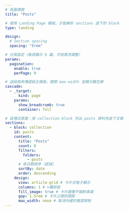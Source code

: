 ```yaml
---
# 頁面標題
title: "Posts"

# 使用 Landing Page 模板，才能解析 sections 底下的 block
type: landing

design:
  # Section spacing
  spacing: "5rem"

# 分頁設定（每頁顯示 9 篇，可依需求調整）
params:
  pagination:
    enable: true
    perPage: 9

# 這段用來傳遞給主樣版，關閉 max-width 並顯示麵包屑
cascade:
  - _target:
      kind: page
    params:
      show_breadcrumb: true
      container: full

# 區塊式頁面：用 collection block 列出 posts 資料夾底下文章
sections:
  - block: collection
    id: posts
    content:
      title: "Posts"
      count: 0
      filters:
        folders:
          - posts
      # 依日期排序（遞減）
      sortBy: date
      order: descending
    design:
      view: article-grid # 卡片式格子顯示
      columns: 1 # n欄排版
      fill_image: true # 卡片圖像不強制填滿
      gap: 1.5rem # 卡片之間的間距
      max_width: none # 取消內建的寬度限制
---
```

